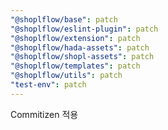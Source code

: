 ```yaml
---
"@shoplflow/base": patch
"@shoplflow/eslint-plugin": patch
"@shoplflow/extension": patch
"@shoplflow/hada-assets": patch
"@shoplflow/shopl-assets": patch
"@shoplflow/templates": patch
"@shoplflow/utils": patch
"test-env": patch
---
```


Commitizen 적용
